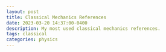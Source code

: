 ```yaml
---
layout: post
title: Classical Mechanics References
date: 2023-03-20 14:37:00-0400
description: My most used classical mechanics references.
tags: classical
categories: physics
---
```

